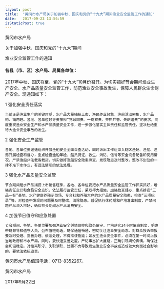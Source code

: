 ```yaml
---
layout: post
title:  "黄冈市水产局关于加强中秋、国庆和党的“十九大”期间渔业安全监管工作的通知"
date:   2017-09-23 13:56:59
isStaticPost: true
---
```

黄冈市水产局

关于加强中秋、国庆和党的“十九大”期间

渔业安全监管工作的通知

#### 各县（市、区）水产局、局属各单位：

2017年中秋、国庆将至，党的“十九大”10月份召开。为切实抓好节会期间渔业生产安全、水产品质量安全监管工作，防范渔业安全事故发生，保障人民群众生命财产安全。现通知如下：

1 强化安全责任落实

    当前正是渔业生产的关键时期，水产品大量捕捞上市，渔民作业频繁，渔船活动密集，水产品购、销两旺。各地、各单位领导要按照“党政同责、一岗双责、齐抓共管、失职追责”的要求，高度重视渔业安全生产和水产品质量安全工作，进一步强化落实主体责任和监管责任，坚决杜绝重特大渔业安全事故的发生。

2 强化安全生产监管

    各地、各单位要迅速组织开展渔船安全全面自查活动，同时派出工作组深入辖区渔场、渔船、渔港开展检查和督办，重点检查渔船年检、船员持证、救生、消防、信号等安全设备配备和使用情况，严禁渔船非法载客载货，切实做好渔船安全隐患排查，发现隐患及时整改，整改不到位的一律不准下水作业，有违法情形的依法处理。

3 强化水产品质量安全监管

    节会期间是水产品捕捞上市销售旺季，各地、各单位要把水产品质量安全监管工作抓实抓好，增强责任意识和食品安全意识，依法履行监管责任，采取得力措施，加强检查督办，重点排查“三品一标”基地、水产健康养殖示范场、专合社和养殖大户的水产品质量安全隐患，检查“三项纪录”等。对检查中发现的问题要及时整改，消除隐患。督促执行休药期和产地准出制度，严禁问题产品流入市场，确保节会期间水产品消费安全。

4 加强节日值守和应急处置

    节会期间，各地、各单位要加强渔业安全舆情监控和政务值守，严格落实24小时值班制度，明确带班领导和值守人员，公布值班电话，确保通信畅通，密切关注渔业安全动态。对群众投诉举报要及时受理、妥善办理、依法处理，不得推诿拖延；如发生渔业安全事件，必须在第一时间上报当地政府和市水产局。同时，要快速妥善处置，严防事态扩大蔓延，正确引导舆论舆情，确保社会和谐稳定。对擅离职守、失职渎职、处置不力导致发生渔业安全事故或造成较大负面社会影响的，要依法依纪追责。　


黄冈市水产局值班电话：0713-8352267。

黄冈市水产局

2017年9月22日
